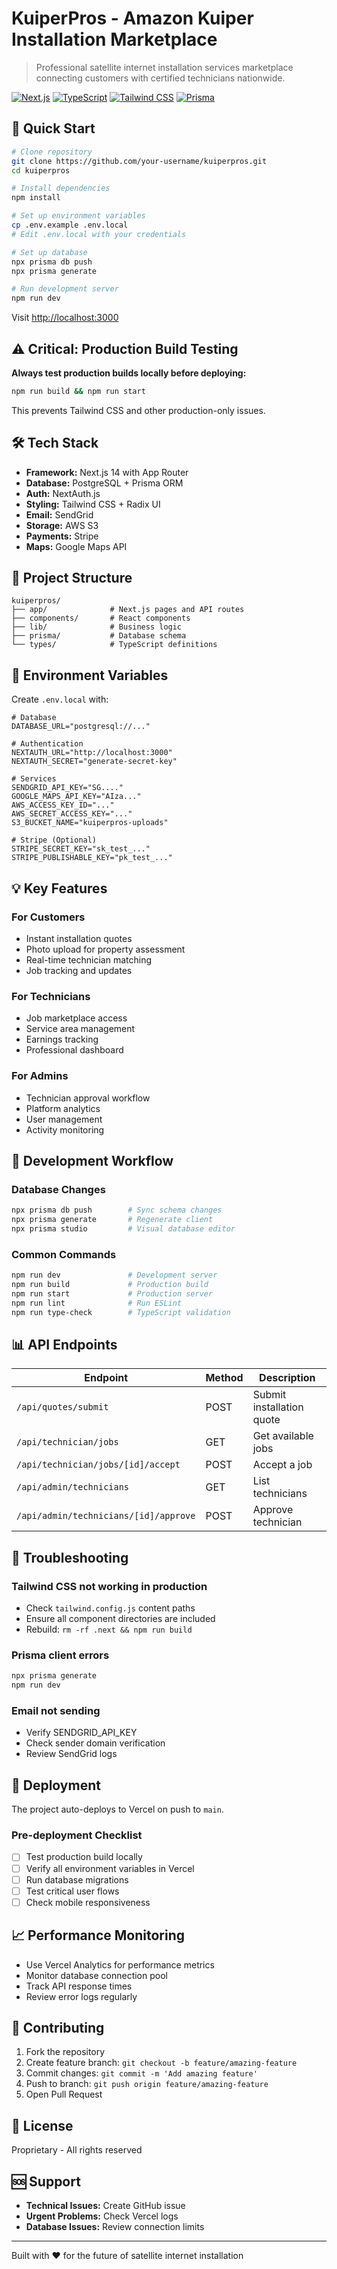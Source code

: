 # KuiperPros - Amazon Kuiper Installation Marketplace

> Professional satellite internet installation services marketplace connecting customers with certified technicians nationwide.

[![Next.js](https://img.shields.io/badge/Next.js-14.1-black)](https://nextjs.org/)
[![TypeScript](https://img.shields.io/badge/TypeScript-5.0-blue)](https://www.typescriptlang.org/)
[![Tailwind CSS](https://img.shields.io/badge/Tailwind-3.3-38B2AC)](https://tailwindcss.com/)
[![Prisma](https://img.shields.io/badge/Prisma-6.15-2D3748)](https://www.prisma.io/)

## 🚀 Quick Start

```bash
# Clone repository
git clone https://github.com/your-username/kuiperpros.git
cd kuiperpros

# Install dependencies
npm install

# Set up environment variables
cp .env.example .env.local
# Edit .env.local with your credentials

# Set up database
npx prisma db push
npx prisma generate

# Run development server
npm run dev
```

Visit [http://localhost:3000](http://localhost:3000)

## ⚠️ Critical: Production Build Testing

**Always test production builds locally before deploying:**

```bash
npm run build && npm run start
```

This prevents Tailwind CSS and other production-only issues.

## 🛠 Tech Stack

- **Framework:** Next.js 14 with App Router
- **Database:** PostgreSQL + Prisma ORM
- **Auth:** NextAuth.js
- **Styling:** Tailwind CSS + Radix UI
- **Email:** SendGrid
- **Storage:** AWS S3
- **Payments:** Stripe
- **Maps:** Google Maps API

## 📁 Project Structure

```
kuiperpros/
├── app/              # Next.js pages and API routes
├── components/       # React components
├── lib/              # Business logic
├── prisma/           # Database schema
└── types/            # TypeScript definitions
```

## 🔑 Environment Variables

Create `.env.local` with:

```env
# Database
DATABASE_URL="postgresql://..."

# Authentication
NEXTAUTH_URL="http://localhost:3000"
NEXTAUTH_SECRET="generate-secret-key"

# Services
SENDGRID_API_KEY="SG...."
GOOGLE_MAPS_API_KEY="AIza..."
AWS_ACCESS_KEY_ID="..."
AWS_SECRET_ACCESS_KEY="..."
S3_BUCKET_NAME="kuiperpros-uploads"

# Stripe (Optional)
STRIPE_SECRET_KEY="sk_test_..."
STRIPE_PUBLISHABLE_KEY="pk_test_..."
```

## 💡 Key Features

### For Customers
- Instant installation quotes
- Photo upload for property assessment
- Real-time technician matching
- Job tracking and updates

### For Technicians
- Job marketplace access
- Service area management
- Earnings tracking
- Professional dashboard

### For Admins
- Technician approval workflow
- Platform analytics
- User management
- Activity monitoring

## 🚦 Development Workflow

### Database Changes
```bash
npx prisma db push        # Sync schema changes
npx prisma generate       # Regenerate client
npx prisma studio         # Visual database editor
```

### Common Commands
```bash
npm run dev               # Development server
npm run build             # Production build
npm run start             # Production server
npm run lint              # Run ESLint
npm run type-check        # TypeScript validation
```

## 📊 API Endpoints

| Endpoint | Method | Description |
|----------|--------|-------------|
| `/api/quotes/submit` | POST | Submit installation quote |
| `/api/technician/jobs` | GET | Get available jobs |
| `/api/technician/jobs/[id]/accept` | POST | Accept a job |
| `/api/admin/technicians` | GET | List technicians |
| `/api/admin/technicians/[id]/approve` | POST | Approve technician |

## 🐛 Troubleshooting

### Tailwind CSS not working in production
- Check `tailwind.config.js` content paths
- Ensure all component directories are included
- Rebuild: `rm -rf .next && npm run build`

### Prisma client errors
```bash
npx prisma generate
npm run dev
```

### Email not sending
- Verify SENDGRID_API_KEY
- Check sender domain verification
- Review SendGrid logs

## 🚢 Deployment

The project auto-deploys to Vercel on push to `main`.

### Pre-deployment Checklist
- [ ] Test production build locally
- [ ] Verify all environment variables in Vercel
- [ ] Run database migrations
- [ ] Test critical user flows
- [ ] Check mobile responsiveness

## 📈 Performance Monitoring

- Use Vercel Analytics for performance metrics
- Monitor database connection pool
- Track API response times
- Review error logs regularly

## 🤝 Contributing

1. Fork the repository
2. Create feature branch: `git checkout -b feature/amazing-feature`
3. Commit changes: `git commit -m 'Add amazing feature'`
4. Push to branch: `git push origin feature/amazing-feature`
5. Open Pull Request

## 📄 License

Proprietary - All rights reserved

## 🆘 Support

- **Technical Issues:** Create GitHub issue
- **Urgent Problems:** Check Vercel logs
- **Database Issues:** Review connection limits

---

Built with ❤️ for the future of satellite internet installation